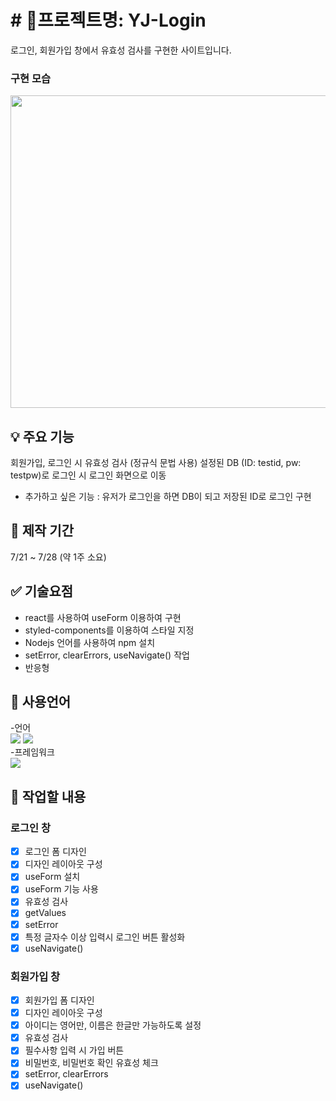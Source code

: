 # # 📌프로젝트명: YJ-Login

로그인, 회원가입 창에서 유효성 검사를 구현한 사이트입니다.

### 구현 모습

<img src="https://user-images.githubusercontent.com/106130311/179666202-c7f31d87-1e74-448a-8908-76e45e011c4a.png" width="900px" height="500px">

## 💡 주요 기능

회원가입, 로그인 시 유효성 검사 (정규식 문법 사용)
설정된 DB (ID: testid, pw: testpw)로 로그인 시 로그인 화면으로 이동

- 추가하고 싶은 기능 : 유저가 로그인을 하면 DB이 되고 저장된 ID로 로그인 구현


## 📅 제작 기간

7/21 ~ 7/28 (약 1주 소요)


## ✅ 기술요점

- react를 사용하여 useForm 이용하여 구현
- styled-components를 이용하여 스타일 지정
- Nodejs 언어를 사용하여 npm 설치
- setError, clearErrors, useNavigate() 작업
- 반응형


## 📝 사용언어

-언어<br/>
<img src="https://img.shields.io/badge/javascript-yellow?style=for-the-badge&logo=JavaScript&logoColor=white">
<img src="https://img.shields.io/badge/javascript-orange?style=for-the-badge&logo=Node.js&logoColor=white">
<br/> -프레임워크<br/>
<img src="https://img.shields.io/badge/React-informational?style=for-the-badge&logo=React&logoColor=white">



## 📝 작업할 내용

### 로그인 창

- [x] 로그인 폼 디자인
- [x] 디자인 레이아웃 구성
- [x] useForm 설치
- [x] useForm 기능 사용
- [x] 유효성 검사
- [x] getValues
- [x] setError
- [x] 특정 글자수 이상 입력시 로그인 버튼 활성화
- [x] useNavigate()

### 회원가입 창

- [x] 회원가입 폼 디자인
- [x] 디자인 레이아웃 구성
- [x] 아이디는 영어만, 이름은 한글만 가능하도록 설정
- [x] 유효성 검사
- [x] 필수사항 입력 시 가입 버튼
- [x] 비밀번호, 비밀번호 확인 유효성 체크
- [x] setError, clearErrors
- [x] useNavigate()
